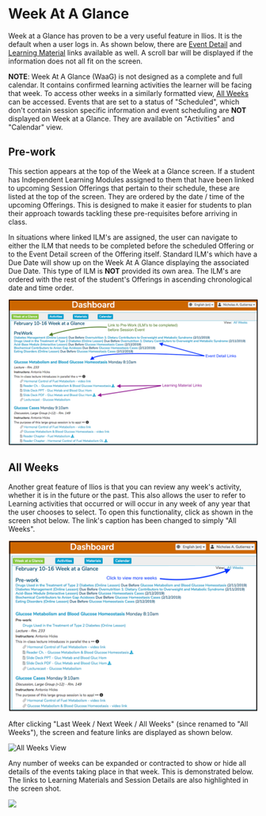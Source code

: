 # Week At A Glance

Week at a Glance has proven to be a very useful feature in Ilios. It is the default when a user logs in. As shown below, there are [Event Detail](https://iliosproject.gitbook.io/ilios-user-guide/dashboard/event-detail-view) and [Learning Material](https://iliosproject.gitbook.io/ilios-user-guide/dashboard/materials-view) links available as well. A scroll bar will be displayed if the information does not all fit on the screen.

**NOTE**: Week At A Glance (WaaG) is not designed as a complete and full calendar. It contains confirmed learning activities the learner will be facing that week. To access other weeks in a similarly formatted view, [All Weeks](https://iliosproject.gitbook.io/ilios-user-guide/dashboard/week-at-a-glance#all-weeks) can be accessed. Events that are set to a status of "Scheduled", which don't contain session specific information and event scheduling are **NOT** displayed on Week at a Glance. They are available on "Activities" and "Calendar" view.&#x20;

## **Pre-work**

This section appears at the top of the Week at a Glance screen. If a student has Independent Learning Modules assigned to them that have been linked to upcoming Session Offerings that pertain to their schedule, these are listed at the top of the screen. They are ordered by the date / time of the upcoming Offerings. This is designed to make it easier for students to plan their approach towards tackling these pre-requisites before arriving in class.

In situations where linked ILM's are assigned, the user can navigate to either the ILM that needs to be completed before the scheduled Offering or to the Event Detail screen of the Offering itself. Standard ILM's which have a Due Date will show up on the Week At A Glance displaying the associated Due Date. This type of ILM is **NOT** provided its own area. The ILM's are ordered with the rest of the student's Offerings in ascending chronological date and time order.

![](../.gitbook/assets/allwks2.png)

## All Weeks

Another great feature of Ilios is that you can review any week's activity, whether it is in the future or the past. This also allows the user to refer to Learning activities that occurred or will occur in any week of any year that the user chooses to select. To open this functionality, click as shown in the screen shot below. The link's caption has been changed to simply "All Weeks".

![](<../.gitbook/assets/allwks1 (1).png>)

After clicking "Last Week / Next Week / All Weeks" (since renamed to "All Weeks"), the screen and feature links are displayed as shown below.

![All Weeks View](../.gitbook/assets/rw\_waag3.png)

Any number of weeks can be expanded or contracted to show or hide all details of the events taking place in that week. This is demonstrated below. The links to Learning Materials and Session Details are also highlighted in the screen shot.

![](../.gitbook/assets/rw\_waag4.png)
